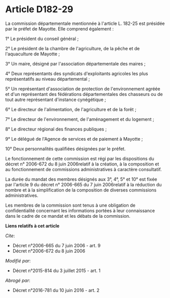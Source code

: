# Article D182-29

La commission départementale mentionnée à l'article L. 182-25 est présidée par le préfet de Mayotte. Elle comprend
également : 

1° Le président du conseil général ; 

2° Le président de la chambre de l'agriculture, de la pêche et de l'aquaculture de Mayotte ; 

3° Un maire, désigné par l'association départementale des maires ; 

4° Deux représentants des syndicats d'exploitants agricoles les plus représentatifs au niveau départemental ; 

5° Un représentant d'association de protection de l'environnement agréée et d'un représentant des fédérations départementales
des chasseurs ou de tout autre représentant d'instance cynégétique ; 

6° Le directeur de l'alimentation, de l'agriculture et de la forêt ; 

7° Le directeur de l'environnement, de l'aménagement et du logement ; 

8° Le directeur régional des finances publiques ; 

9° Le délégué de l'Agence de services et de paiement à Mayotte ; 

10° Deux personnalités qualifiées désignées par le préfet. 

Le fonctionnement de cette commission est régi par les dispositions du décret n° 2006-672 du 8 juin 2006relatif à la
création, à la composition et au fonctionnement de commissions administratives à caractère consultatif. 

La durée du mandat des membres désignés aux 3°, 4°, 5° et 10° est fixée par l'article 9 du décret n° 2006-665 du 7 juin
2006relatif à la réduction du nombre et à la simplification de la composition de diverses commissions administratives. 

Les membres de la commission sont tenus à une obligation de confidentialité concernant les informations portées à leur
connaissance dans le cadre de ce mandat et les débats de la commission.

**Liens relatifs à cet article**

_Cite_:

  - Décret n°2006-665 du 7 juin 2006 - art. 9
  - Décret n°2006-672 du 8 juin 2006

_Modifié par_:

  - Décret n°2015-814 du 3 juillet 2015 - art. 1

_Abrogé par_:

  - Décret n°2016-781 du 10 juin 2016 - art. 2
